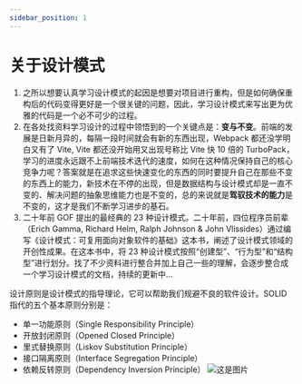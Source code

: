 ```yaml
---
sidebar_position: 1
---
```


# 关于设计模式

1. 之所以想要认真学习设计模式的起因是想要对项目进行重构，但是如何确保重构后的代码变得更好是一个很关键的问题，因此，学习设计模式来写出更为优雅的代码是一个必不可少的过程。
2. 在各处找资料学习设计的过程中领悟到的一个关键点是：**变与不变**。前端的发展是日新月异的，每隔一段时间就会有新的东西出现，Webpack 都还没学明白又有了 Vite, Vite 都还没开始用又出现号称比 Vite 快 10 倍的 TurboPack，学习的进度永远跟不上前端技术迭代的速度，如何在这种情况保持自己的核心竞争力呢？答案就是在追求这些快速变化的东西的同时要提升自己在那些不变的东西上的能力，新技术在不停的出现，但是数据结构与设计模式却是一直不变的、解决问题的抽象思维能力也是不变的，总的来说就是**驾驭技术的能力**是不变的，这才是我们不断学习进步的基石。
3. 二十年前 GOF 提出的最经典的 23 种设计模式。二十年前，四位程序员前辈（Erich Gamma, Richard Helm, Ralph Johnson & John Vlissides）通过编写《设计模式：可复用面向对象软件的基础》这本书，阐述了设计模式领域的开创性成果。在这本书中，将 23 种设计模式按照“创建型”、“行为型”和“结构型”进行划分。找了不少资料进行整合并加上自己一些的理解，会逐步整合成一个学习设计模式的文档，持续的更新中...

设计原则是设计模式的指导理论，它可以帮助我们规避不良的软件设计。SOLID 指代的五个基本原则分别是：

- 单一功能原则（Single Responsibility Principle）
- 开放封闭原则（Opened Closed Principle）
- 里式替换原则（Liskov Substitution Principle）
- 接口隔离原则（Interface Segregation Principle）
- 依赖反转原则（Dependency Inversion Principle）
  ![这是图片](/img/sheji.png "Magic Gardens")
